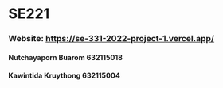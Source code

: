 # SE221

### Website: https://se-331-2022-project-1.vercel.app/

#### Nutchayaporn Buarom 632115018

#### Kawintida Kruythong 632115004
